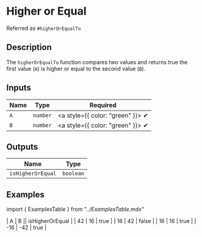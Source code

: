 # Higher or Equal
Referred as `#higherOrEqualTo`

## Description
The `higherOrEqualTo` function compares two values and returns true the first value (`A`) is higher or equal to the second value (`B`).

## Inputs
| Name | Type | Required |
|------|------|:-----:|
| `A` | `number` | <a style={{ color: "green" }}> ✔ </a>
| `B` | `number` | <a style={{ color: "green" }}> ✔ </a>

## Outputs
| Name | Type |
|------|------|
| `isHigherOrEqual` | `boolean` |

## Examples
import { ExamplesTable } from "../_ExamplesTable_.mdx"

<ExamplesTable>
| A | B || isHigherOrEqual |
| 42 | 16 | true |
| 16 | 42 | false |
| 16 | 16 | true |
| -16 | -42 | true |
</ExamplesTable>

